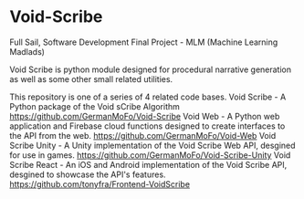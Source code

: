 # Void-Scribe
Full Sail, Software Development Final Project - MLM (Machine Learning Madlads)

Void Scribe is python module designed for procedural narrative generation as well as some other small related utilities.

This repository is one of a series of 4 related code bases.
Void Scribe - A Python package of the Void sCribe Algorithm
https://github.com/GermanMoFo/Void-Scribe
Void Web - A Python web application and Firebase cloud functions designed to create interfaces to the API from the web.
https://github.com/GermanMoFo/Void-Web
Void Scribe Unity - A Unity implementation of the Void Scribe Web API, desgined for use in games.
https://github.com/GermanMoFo/Void-Scribe-Unity
Void Scribe React - An iOS and Android implementation of the Void Scribe API, desgined to showcase the API's features.
https://github.com/tonyfra/Frontend-VoidScribe


